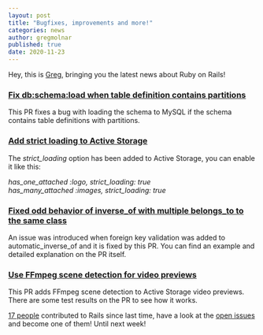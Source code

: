 ```yaml
---
layout: post
title: "Bugfixes, improvements and more!"
categories: news
author: gregmolnar
published: true
date: 2020-11-23
---
```


Hey, this is [Greg](https://twitter.com/gregmolnar), bringing you the latest news about Ruby on Rails!

### [Fix db:schema:load when table definition contains partitions](https://github.com/rails/rails/pull/40651)

This PR fixes a bug with loading the schema to MySQL if the schema contains table definitions with partitions.

### [Add strict loading to Active Storage](https://github.com/rails/rails/pull/40623)

The _strict\_loading_ option has been added to Active Storage, you can enable it like this:  

_has\_one\_attached :logo, strict\_loading: true  
has\_many\_attached :images, strict\_loading: true_    

### [Fixed odd behavior of inverse_of with multiple belongs_to to the same class](https://github.com/rails/rails/pull/40643)

An issue was introduced when foreign key validation was added to automatic\_inverse\_of and it is fixed by this PR. You can find an example and detailed explanation on the PR itself.  

### [Use FFmpeg scene detection for video previews](https://github.com/rails/rails/pull/39096)

This PR adds FFmpeg scene detection to Active Storage video previews. There are some test results on the PR to see how it works.

[17 people](https://contributors.rubyonrails.org/contributors/in-time-window/20201114-20201121) contributed to Rails since last time, have a look at the [open issues](https://github.com/rails/rails/pull/40643) and become one of them! Until next week!
